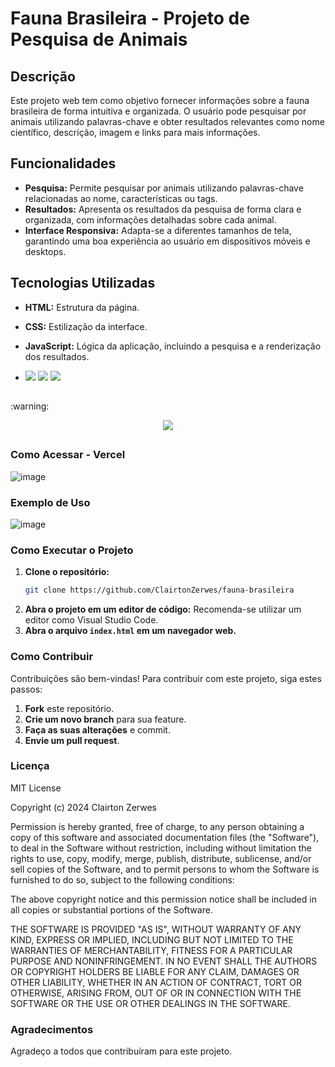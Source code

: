 # Fauna Brasileira - Projeto de Pesquisa de Animais

## Descrição
Este projeto web tem como objetivo fornecer informações sobre a fauna brasileira de forma intuitiva e organizada. O usuário pode pesquisar por animais utilizando palavras-chave e obter resultados relevantes como nome científico, descrição, imagem e links para mais informações.

## Funcionalidades
* **Pesquisa:** Permite pesquisar por animais utilizando palavras-chave relacionadas ao nome, características ou tags.
* **Resultados:** Apresenta os resultados da pesquisa de forma clara e organizada, com informações detalhadas sobre cada animal.
* **Interface Responsiva:** Adapta-se a diferentes tamanhos de tela, garantindo uma boa experiência ao usuário em dispositivos móveis e desktops.

## Tecnologias Utilizadas
* **HTML:** Estrutura da página.
* **CSS:** Estilização da interface.
* **JavaScript:** Lógica da aplicação, incluindo a pesquisa e a renderização dos resultados.

* <div>
  <img src="https://img.shields.io/badge/HTML-239120?style=for-the-badge&logo=html5&logoColor=white">
  <img src="https://img.shields.io/badge/CSS-239120?&style=for-the-badge&logo=css3&logoColor=white">
  <img src="https://img.shields.io/badge/JavaScript-F7DF1E?style=for-the-badge&logo=javascript&logoColor=black">
</div>

<h2></h2>
:warning:
<div>
  <p align="center">
    <img loading="lazy" src="http://img.shields.io/static/v1?label=STATUS&message=EM%20DESENVOLVIMENTO&color=GREEN&style=for-the-badge"/>
  </p>
</div> 
<h2></h2>

### Como Acessar - Vercel
![image](https://fauna-brasileira.vercel.app/)

### Exemplo de Uso
![image](https://github.com/user-attachments/assets/081ffa7d-2a53-4c0a-9295-dda55c948d5f)

### Como Executar o Projeto
1. **Clone o repositório:**
   ```bash
   git clone https://github.com/ClairtonZerwes/fauna-brasileira
   ```
2. **Abra o projeto em um editor de código:** Recomenda-se utilizar um editor como Visual Studio Code.
3. **Abra o arquivo `index.html` em um navegador web.**

### Como Contribuir
Contribuições são bem-vindas! Para contribuir com este projeto, siga estes passos:
1. **Fork** este repositório.
2. **Crie um novo branch** para sua feature.
3. **Faça as suas alterações** e commit.
4. **Envie um pull request**.


### Licença
MIT License

Copyright (c) 2024 Clairton Zerwes

Permission is hereby granted, free of charge, to any person obtaining a copy
of this software and associated documentation files (the "Software"), to deal
in the Software without restriction, including without limitation the rights
to use, copy, modify, merge, publish, distribute, sublicense, and/or sell
copies of the Software, and to permit persons to whom the Software is
furnished to do so, subject to the following conditions:

The above copyright notice and this permission notice shall be included in all
copies or substantial portions of the Software.

THE SOFTWARE IS PROVIDED "AS IS", WITHOUT WARRANTY OF ANY KIND, EXPRESS OR
IMPLIED, INCLUDING BUT NOT LIMITED TO THE WARRANTIES OF MERCHANTABILITY,
FITNESS FOR A PARTICULAR PURPOSE AND NONINFRINGEMENT. IN NO EVENT SHALL THE
AUTHORS OR COPYRIGHT HOLDERS BE LIABLE FOR ANY CLAIM, DAMAGES OR OTHER
LIABILITY, WHETHER IN AN ACTION OF CONTRACT, TORT OR OTHERWISE, ARISING FROM,
OUT OF OR IN CONNECTION WITH THE SOFTWARE OR THE USE OR OTHER DEALINGS IN THE
SOFTWARE.

### Agradecimentos
Agradeço a todos que contribuíram para este projeto.
